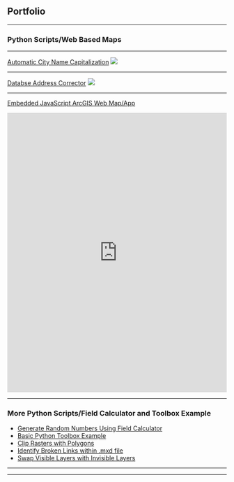 ## Portfolio

---

### Python Scripts/Web Based Maps

---

[Automatic City Name Capitalization](https://github.com/kveselits/GIS-Programming/blob/9e06ba03e68c7704759f361cb532478d34407c84/AutomaticCapitalization.py#L11-L35)
<img src="https://api.miniature.io/?url=https://github.com/kveselits/GIS-Programming/blob/9e06ba03e68c7704759f361cb532478d34407c84/AutomaticCapitalization.py#L11-L35" />

---

[Databse Address Corrector](https://github.com/kveselits/GIS-Programming/blob/9e06ba03e68c7704759f361cb532478d34407c84/AddressCorrector.py#L1-L42)
<img src="https://api.miniature.io/?url=https://github.com/kveselits/GIS-Programming/blob/9e06ba03e68c7704759f361cb532478d34407c84/AddressCorrector.py#L1-L42" />

---

[Embedded JavaScript ArcGIS Web Map/App](https://arcg.is/1vzXna)

<iframe width='100%' height='640px' src='https://www.arcgis.com/apps/View/index.html?appid=53543450b4c44979833db0ae4276696e&extent=-117.7035,47.4374,-117.4460,47.5406' frameborder='0' scrolling='no'></iframe>

---

### More Python Scripts/Field Calculator and Toolbox Example

- [Generate Random Numbers Using Field Calculator](https://github.com/kveselits/GIS-Programming/blob/9e06ba03e68c7704759f361cb532478d34407c84/randInt.cal#L1-L8)
- [Basic Python Toolbox Example](https://github.com/kveselits/GIS-Programming/blob/9e06ba03e68c7704759f361cb532478d34407c84/ToolBoxPractice.py#L1-L10)
- [Clip Rasters with Polygons](https://github.com/kveselits/GIS-Programming/blob/9e06ba03e68c7704759f361cb532478d34407c84/ClipRastersWithPolygonExtended.py#L1-L11)
- [Identify Broken Links within .mxd file](https://github.com/kveselits/GIS-Programming/blob/9e06ba03e68c7704759f361cb532478d34407c84/BrokenLink.py#L1-L12)
- [Swap Visible Layers with Invisible Layers](https://github.com/kveselits/GIS-Programming/blob/9e06ba03e68c7704759f361cb532478d34407c84/MakeVisible2.py#L1-L16)

---




---

